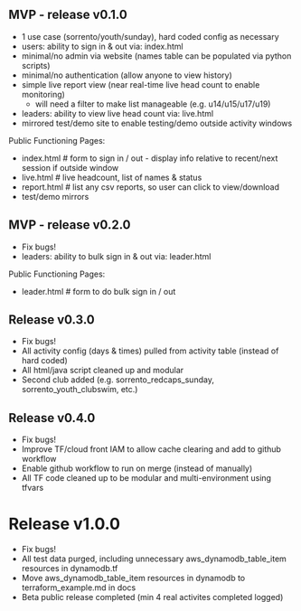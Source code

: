 ## MVP - release v0.1.0

- 1 use case (sorrento/youth/sunday), hard coded config as necessary
- users: ability to sign in & out via: index.html
- minimal/no admin via website (names table can be populated via python scripts)
- minimal/no authentication (allow anyone to view history)
- simple live report view (near real-time live head count to enable monitoring)
  - will need a filter to make list manageable (e.g. u14/u15/u17/u19)
- leaders: ability to view live head count via: live.html
- mirrored test/demo site to enable testing/demo outside activity windows

Public Functioning Pages:
- index.html  # form to sign in / out  - display info relative to recent/next session if outside window
- live.html   # live headcount, list of names & status
- report.html # list any csv reports, so user can click to view/download
- test/demo mirrors

## MVP - release v0.2.0
- Fix bugs!
- leaders: ability to bulk sign in & out via: leader.html

Public Functioning Pages:
- leader.html # form to do bulk sign in / out

## Release v0.3.0
- Fix bugs!
- All activity config (days & times) pulled from activity table (instead of hard coded)
- All html/java script cleaned up and modular
- Second club added (e.g. sorrento_redcaps_sunday, sorrento_youth_clubswim, etc.)

## Release v0.4.0
- Fix bugs!
- Improve TF/cloud front IAM to allow cache clearing and add to github workflow
- Enable github workflow to run on merge (instead of manually)
- All TF code cleaned up to be modular and multi-environment using tfvars

# Release v1.0.0
- Fix bugs!
- All test data purged, including unnecessary aws_dynamodb_table_item resources in dynamodb.tf
- Move aws_dynamodb_table_item resources in dynamodb to terraform_example.md in docs 
- Beta public release completed (min 4 real activites completed logged)
